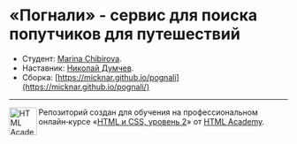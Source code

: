# «Погнали» - сервис для поиска попутчиков для путешествий

* Студент: [Marina Chibirova](https://up.htmlacademy.ru/adaptive/19/user/527331).
* Наставник: [Николай Думчев](https://htmlacademy.ru/profile/nikopol_fw).
* Сборка: [https://micknar.github.io/pognali](https://micknar.github.io/pognali/)

---

<a href="https://htmlacademy.ru/intensive/adaptive"><img align="left" width="50" height="50" alt="HTML Academy" src="https://up.htmlacademy.ru/static/img/intensive/adaptive/logo-for-github-2.png"></a>

Репозиторий создан для обучения на профессиональном онлайн‑курсе «[HTML и CSS, уровень 2](https://htmlacademy.ru/intensive/adaptive)» от [HTML Academy](https://htmlacademy.ru).

